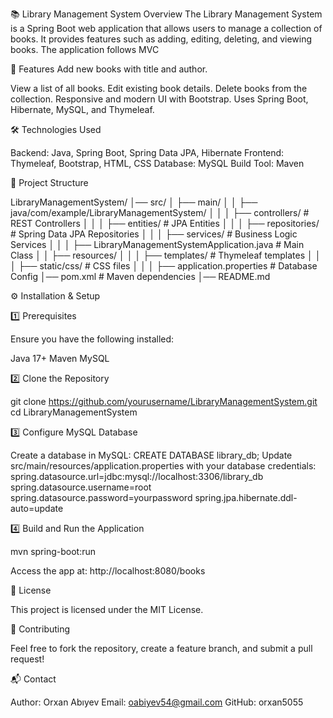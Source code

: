 📚 Library Management System
Overview
The Library Management System is a Spring Boot web application that allows users to manage a collection of books. It provides features such as adding, editing, deleting, and viewing books. The application follows MVC 

🚀 Features
Add new books with title and author.

View a list of all books.
Edit existing book details.
Delete books from the collection.
Responsive and modern UI with Bootstrap.
Uses Spring Boot, Hibernate, MySQL, and Thymeleaf.

🛠️ Technologies Used

Backend: Java, Spring Boot, Spring Data JPA, Hibernate
Frontend: Thymeleaf, Bootstrap, HTML, CSS
Database: MySQL
Build Tool: Maven

📂 Project Structure

LibraryManagementSystem/
│── src/
│   ├── main/
│   │   ├── java/com/example/LibraryManagementSystem/
│   │   │   ├── controllers/        # REST Controllers
│   │   │   ├── entities/           # JPA Entities
│   │   │   ├── repositories/       # Spring Data JPA Repositories
│   │   │   ├── services/           # Business Logic Services
│   │   │   ├── LibraryManagementSystemApplication.java  # Main Class
│   │   ├── resources/
│   │   │   ├── templates/          # Thymeleaf templates
│   │   │   ├── static/css/         # CSS files
│   │   │   ├── application.properties  # Database Config
│── pom.xml  # Maven dependencies
│── README.md

⚙️ Installation & Setup

1️⃣ Prerequisites

Ensure you have the following installed:

Java 17+
Maven
MySQL

2️⃣ Clone the Repository

git clone https://github.com/yourusername/LibraryManagementSystem.git
cd LibraryManagementSystem

3️⃣ Configure MySQL Database

Create a database in MySQL:
CREATE DATABASE library_db;
Update src/main/resources/application.properties with your database credentials:
spring.datasource.url=jdbc:mysql://localhost:3306/library_db
spring.datasource.username=root
spring.datasource.password=yourpassword
spring.jpa.hibernate.ddl-auto=update

4️⃣ Build and Run the Application

mvn spring-boot:run

Access the app at: http://localhost:8080/books

📜 License

This project is licensed under the MIT License.

🤝 Contributing

Feel free to fork the repository, create a feature branch, and submit a pull request!

📬 Contact

Author: Orxan Abıyev
Email: oabiyev54@gmail.com
GitHub: orxan5055
